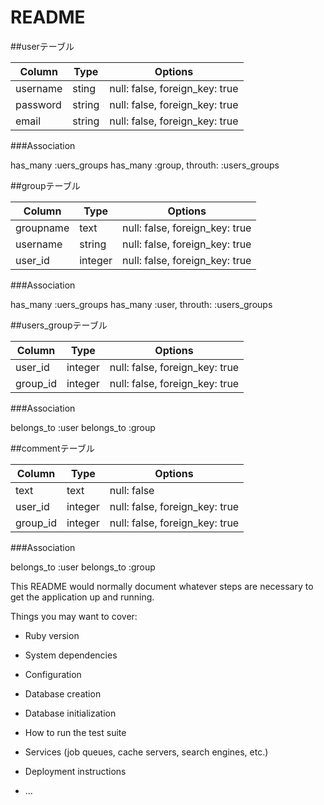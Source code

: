 # README

##userテーブル

|Column|Type|Options|
|------|----|-------|
|username|sting|null: false, foreign_key: true|
|password|string|null: false, foreign_key: true|
|email|string|null: false, foreign_key: true|

###Association

has_many :uers_groups
has_many :group, throuth: :users_groups

##groupテーブル

|Column|Type|Options|
|------|----|-------|
|groupname|text|null: false, foreign_key: true|
|username|string|null: false, foreign_key: true|
|user_id|integer|null: false, foreign_key: true|

###Association

has_many :uers_groups
has_many :user, throuth: :users_groups

##users_groupテーブル

|Column|Type|Options|
|------|----|-------|
|user_id|integer|null: false, foreign_key: true|
|group_id|integer|null: false, foreign_key: true|

###Association

belongs_to :user
belongs_to :group

##commentテーブル

|Column|Type|Options|
|------|----|-------|
|text|text|null: false|
|user_id|integer|null: false, foreign_key: true|
|group_id|integer|null: false, foreign_key: true|

###Association

belongs_to :user
belongs_to :group

This README would normally document whatever steps are necessary to get the
application up and running.

Things you may want to cover:

* Ruby version

* System dependencies

* Configuration

* Database creation

* Database initialization

* How to run the test suite

* Services (job queues, cache servers, search engines, etc.)

* Deployment instructions

* ...

